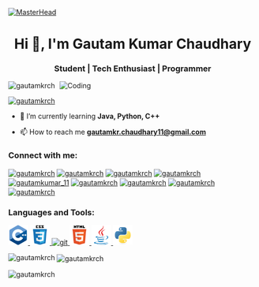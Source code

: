 [![MasterHead](https://mir-s3-cdn-cf.behance.net/project_modules/1400/79731568097599.5b50bca477735.jpg)]()

<h1 align="center">Hi 👋, I'm Gautam Kumar Chaudhary</h1>
<h3 align="center">Student | Tech Enthusiast | Programmer</h3>

<img align="right" alt="Coding" width="400" src="https://camo.githubusercontent.com/5ddf73ad3a205111cf8c686f687fc216c2946a75005718c8da5b837ad9de78c9/68747470733a2f2f7468756d62732e6766796361742e636f6d2f4576696c4e657874446576696c666973682d736d616c6c2e676966">

<p align="left"> <img src="https://komarev.com/ghpvc/?username=gautamkrch&label=Profile%20views&color=0e75b6&style=flat" alt="gautamkrch" /> </p>



<p align="left"> <a href="https://twitter.com/gautamkrch" target="blank"><img src="https://img.shields.io/twitter/follow/gautamkrch?logo=twitter&style=for-the-badge" alt="gautamkrch" /></a> </p>

- 🌱 I’m currently learning **Java, Python, C++**

- 📫 How to reach me **gautamkr.chaudhary11@gmail.com**

<h3 align="left">Connect with me:</h3>
<p align="left">
<a href="https://twitter.com/gautamkrch" target="blank"><img align="center" src="https://raw.githubusercontent.com/rahuldkjain/github-profile-readme-generator/master/src/images/icons/Social/twitter.svg" alt="gautamkrch" height="30" width="40" /></a>
<a href="https://linkedin.com/in/gautamkrch" target="blank"><img align="center" src="https://raw.githubusercontent.com/rahuldkjain/github-profile-readme-generator/master/src/images/icons/Social/linked-in-alt.svg" alt="gautamkrch" height="30" width="40" /></a>
<a href="https://instagram.com/gautamkrch" target="blank"><img align="center" src="https://raw.githubusercontent.com/rahuldkjain/github-profile-readme-generator/master/src/images/icons/Social/instagram.svg" alt="gautamkrch" height="30" width="40" /></a>
<a href="https://www.youtube.com/c/gautamkrch" target="blank"><img align="center" src="https://raw.githubusercontent.com/rahuldkjain/github-profile-readme-generator/master/src/images/icons/Social/youtube.svg" alt="gautamkrch" height="30" width="40" /></a>
<a href="https://www.codechef.com/users/gautamkumar_11" target="blank"><img align="center" src="https://cdn.jsdelivr.net/npm/simple-icons@3.1.0/icons/codechef.svg" alt="gautamkumar_11" height="30" width="40" /></a>
<a href="https://www.hackerrank.com/gautamkrch" target="blank"><img align="center" src="https://raw.githubusercontent.com/rahuldkjain/github-profile-readme-generator/master/src/images/icons/Social/hackerrank.svg" alt="gautamkrch" height="30" width="40" /></a>
<a href="https://codeforces.com/profile/gautamkrch" target="blank"><img align="center" src="https://raw.githubusercontent.com/rahuldkjain/github-profile-readme-generator/master/src/images/icons/Social/codeforces.svg" alt="gautamkrch" height="30" width="40" /></a>
<a href="https://www.leetcode.com/gautamkrch" target="blank"><img align="center" src="https://raw.githubusercontent.com/rahuldkjain/github-profile-readme-generator/master/src/images/icons/Social/leet-code.svg" alt="gautamkrch" height="30" width="40" /></a>
<a href="https://auth.geeksforgeeks.org/user/gautamkrch" target="blank"><img align="center" src="https://raw.githubusercontent.com/rahuldkjain/github-profile-readme-generator/master/src/images/icons/Social/geeks-for-geeks.svg" alt="gautamkrch" height="30" width="40" /></a>
</p>

<h3 align="left">Languages and Tools:</h3>
<p align="left"> <a href="https://www.w3schools.com/cpp/" target="_blank" rel="noreferrer"> <img src="https://raw.githubusercontent.com/devicons/devicon/master/icons/cplusplus/cplusplus-original.svg" alt="cplusplus" width="40" height="40"/> </a> <a href="https://www.w3schools.com/css/" target="_blank" rel="noreferrer"> <img src="https://raw.githubusercontent.com/devicons/devicon/master/icons/css3/css3-original-wordmark.svg" alt="css3" width="40" height="40"/> </a> <a href="https://git-scm.com/" target="_blank" rel="noreferrer"> <img src="https://www.vectorlogo.zone/logos/git-scm/git-scm-icon.svg" alt="git" width="40" height="40"/> </a> <a href="https://www.w3.org/html/" target="_blank" rel="noreferrer"> <img src="https://raw.githubusercontent.com/devicons/devicon/master/icons/html5/html5-original-wordmark.svg" alt="html5" width="40" height="40"/> </a> <a href="https://www.java.com" target="_blank" rel="noreferrer"> <img src="https://raw.githubusercontent.com/devicons/devicon/master/icons/java/java-original.svg" alt="java" width="40" height="40"/> </a> <a href="https://www.python.org" target="_blank" rel="noreferrer"> <img src="https://raw.githubusercontent.com/devicons/devicon/master/icons/python/python-original.svg" alt="python" width="40" height="40"/> </a> </p>

<p><img align="left" src="https://github-readme-stats.vercel.app/api/top-langs?username=gautamkrch&show_icons=true&locale=en&layout=compact" alt="gautamkrch" /></p>

<p>&nbsp;<img align="center" src="https://github-readme-stats.vercel.app/api?username=gautamkrch&show_icons=true&locale=en" alt="gautamkrch" /></p>

<p><img align="center" src="https://github-readme-streak-stats.herokuapp.com/?user=gautamkrch&" alt="gautamkrch" /></p>
